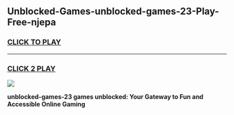 
## Unblocked-Games-unblocked-games-23-Play-Free-njepa
<h3>
<a href="https://premium76.site?title=unblocked-games-23&ref=10A">CLICK TO PLAY</a></h3>
<hr>

<h3>
<a href="https://premium76.site?title=unblocked-games-23&ref=10A">CLICK 2 PLAY</a>
  
</h3>

<a href="https://premium76.site?title=unblocked-games-23&ref=10A"><img src="https://clearcache.store/games.png"></a>


**unblocked-games-23 games unblocked: Your Gateway to Fun and Accessible Online Gaming**
